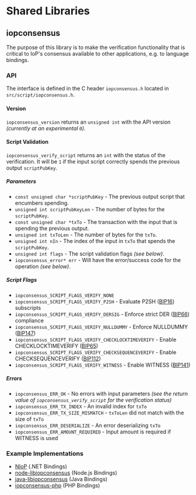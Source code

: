 Shared Libraries
================

## iopconsensus

The purpose of this library is to make the verification functionality that is critical to IoP's consensus available to other applications, e.g. to language bindings.

### API

The interface is defined in the C header `iopconsensus.h` located in  `src/script/iopconsensus.h`.

#### Version

`iopconsensus_version` returns an `unsigned int` with the API version *(currently at an experimental `0`)*.

#### Script Validation

`iopconsensus_verify_script` returns an `int` with the status of the verification. It will be `1` if the input script correctly spends the previous output `scriptPubKey`.

##### Parameters
- `const unsigned char *scriptPubKey` - The previous output script that encumbers spending.
- `unsigned int scriptPubKeyLen` - The number of bytes for the `scriptPubKey`.
- `const unsigned char *txTo` - The transaction with the input that is spending the previous output.
- `unsigned int txToLen` - The number of bytes for the `txTo`.
- `unsigned int nIn` - The index of the input in `txTo` that spends the `scriptPubKey`.
- `unsigned int flags` - The script validation flags *(see below)*.
- `iopconsensus_error* err` - Will have the error/success code for the operation *(see below)*.

##### Script Flags
- `iopconsensus_SCRIPT_FLAGS_VERIFY_NONE`
- `iopconsensus_SCRIPT_FLAGS_VERIFY_P2SH` - Evaluate P2SH ([BIP16](https://github.com/iop/bips/blob/master/bip-0016.mediawiki)) subscripts
- `iopconsensus_SCRIPT_FLAGS_VERIFY_DERSIG` - Enforce strict DER ([BIP66](https://github.com/iop/bips/blob/master/bip-0066.mediawiki)) compliance
- `iopconsensus_SCRIPT_FLAGS_VERIFY_NULLDUMMY` - Enforce NULLDUMMY ([BIP147](https://github.com/iop/bips/blob/master/bip-0147.mediawiki))
- `iopconsensus_SCRIPT_FLAGS_VERIFY_CHECKLOCKTIMEVERIFY` - Enable CHECKLOCKTIMEVERIFY ([BIP65](https://github.com/iop/bips/blob/master/bip-0065.mediawiki))
- `iopconsensus_SCRIPT_FLAGS_VERIFY_CHECKSEQUENCEVERIFY` - Enable CHECKSEQUENCEVERIFY ([BIP112](https://github.com/iop/bips/blob/master/bip-0112.mediawiki))
- `iopconsensus_SCRIPT_FLAGS_VERIFY_WITNESS` - Enable WITNESS ([BIP141](https://github.com/iop/bips/blob/master/bip-0141.mediawiki))

##### Errors
- `iopconsensus_ERR_OK` - No errors with input parameters *(see the return value of `iopconsensus_verify_script` for the verification status)*
- `iopconsensus_ERR_TX_INDEX` - An invalid index for `txTo`
- `iopconsensus_ERR_TX_SIZE_MISMATCH` - `txToLen` did not match with the size of `txTo`
- `iopconsensus_ERR_DESERIALIZE` - An error deserializing `txTo`
- `iopconsensus_ERR_AMOUNT_REQUIRED` - Input amount is required if WITNESS is used

### Example Implementations
- [NIoP](https://github.com/NicolasDorier/NIoP/blob/master/NIoP/Script.cs#L814) (.NET Bindings)
- [node-libiopconsensus](https://github.com/bitpay/node-libiopconsensus) (Node.js Bindings)
- [java-libiopconsensus](https://github.com/dexX7/java-libiopconsensus) (Java Bindings)
- [iopconsensus-php](https://github.com/Bit-Wasp/iopconsensus-php) (PHP Bindings)
